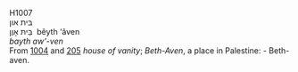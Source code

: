 <body>
  <p>H1007<br>  בּית און  <br> בֵּיתּ אָוֶן  ‎  bêyth ‘âven  <br><i>bayth</i> <i>aw‘-ven </i><br>From <a href="h1004.htm">1004</a> and <a href="h0205.htm">205</a>  <i>house</i> <i>of</i> <i>vanity</i>; <i>Beth-Aven</i>, a place in Palestine: - Beth-aven.<br></p>
 </body>